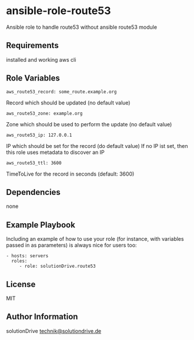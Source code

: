 ansible-role-route53
====================

Ansible role to handle route53 without ansible route53 module

Requirements
------------

installed and working aws cli

Role Variables
--------------

    aws_route53_record: some_route.example.org

Record which should be updated (no default value)

    aws_route53_zone: example.org

Zone which should be used to perform the update (no default value)

    aws_route53_ip: 127.0.0.1

IP which should be set for the record (do default value)
If no IP ist set, then this role uses metadata to discover an IP 

    aws_route53_ttl: 3600

TimeToLive for the record in seconds (default: 3600)


Dependencies
------------

none

Example Playbook
----------------

Including an example of how to use your role (for instance, with variables passed in as parameters) is always nice for users too:

    - hosts: servers
      roles:
         - role: solutionDrive.route53

License
-------

MIT

Author Information
------------------

solutionDrive <technik@solutiondrive.de>
